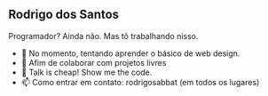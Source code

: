 ## Rodrigo dos Santos
Programador? Ainda não. Mas tô trabalhando nisso.

- 🌱 No momento, tentando aprender o básico de web design.
- 👯 Afim de colaborar com projetos livres
- 💬 Talk is cheap! Show me the code.
- 📫 Como entrar em contato: rodrigosabbat (em todos os lugares)
<!--
**rodrigosabbat/rodrigosabbat** is a ✨ _special_ ✨ repository because its `README.md` (this file) appears on your GitHub profile.

Here are some ideas to get you started:

- 🔭 I’m currently working on ...
- 🌱 I’m currently learning ...
- 👯 I’m looking to collaborate on ...
- 🤔 I’m looking for help with ...
- 💬 Ask me about ...
- 📫 How to reach me: ...
- 😄 Pronouns: ...
- ⚡ Fun fact: ...
-->
